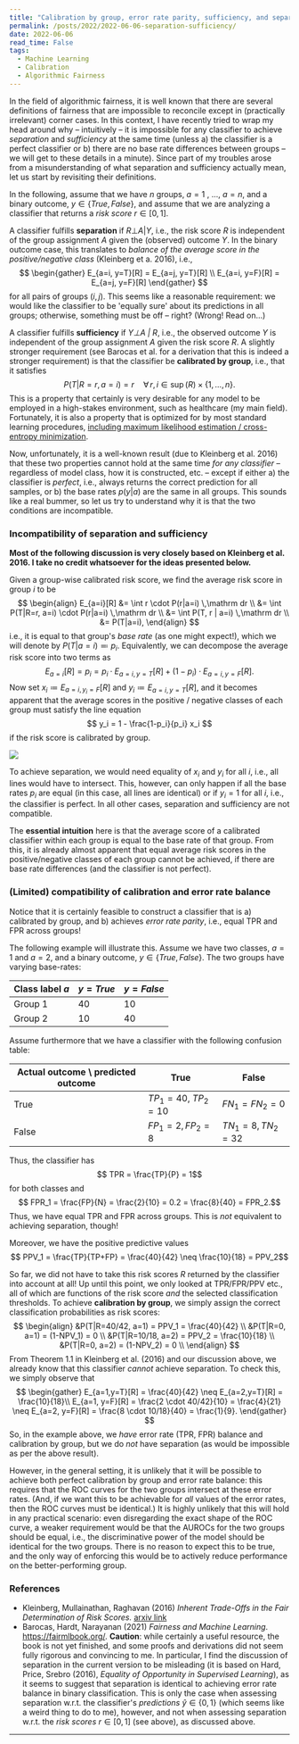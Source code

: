 ```yaml
---
title: "Calibration by group, error rate parity, sufficiency, and separation"
permalink: /posts/2022/2022-06-06-separation-sufficiency/
date: 2022-06-06
read_time: False
tags:
  - Machine Learning
  - Calibration
  - Algorithmic Fairness
---
```


In the field of algorithmic fairness, it is well known that there are several definitions of fairness that are impossible to reconcile except in (practically irrelevant) corner cases.
In this context, I have recently tried to wrap my head around why – intuitively – it is impossible for any classifier to achieve *separation* and *sufficiency* at the same time (unless a) the classifier is a perfect classifier or b) there are no base rate differences between groups – we will get to these details in a minute).
Since part of my troubles arose from a misunderstanding of what separation and sufficiency actually mean, let us start by revisiting their definitions.

In the following, assume that we have $n$ groups, $a=1$ , ..., $a=n$, and a binary outcome, $y\in \{True, False\}$, and assume that we are analyzing a classifier that returns a *risk score* $r\in [0, 1]$. 

A classifier fulfills **separation** if $R⊥A | Y$, i.e., the risk score $R$ is independent of the group assignment $A$ given the (observed) outcome $Y$.
In the binary outcome case, this translates to *balance of the average score in the positive/negative class* (Kleinberg et a. 2016), i.e.,
$$
\begin{gather}
E_{a=i, y=T}[R] = E_{a=j, y=T}[R] \\
E_{a=i, y=F}[R] = E_{a=j, y=F}[R]
\end{gather}
$$
for all pairs of groups $(i,j)$.
This seems like a reasonable requirement: we would like the classifier to be 'equally sure' about its predictions in all groups; otherwise, something must be off – right? (Wrong! Read on...)

A classifier fulfills **sufficiency** if *Y⊥A | R*, i.e., the observed outcome *Y* is independent of the group assignment *A* given the risk score *R*.
A slightly stronger requirement (see Barocas et al. for a derivation that this is indeed a stronger requirement) is that the classifier be **calibrated by group**, i.e., that it satisfies
$$
P(T|R=r, a=i) = r \quad \forall\, r, i \in \mathop{supp_i}(R) \times \{1, \ldots, n\}.
$$
This is a property that certainly is very desirable for any model to be employed in a high-stakes environment, such as healthcare (my main field).
Fortunately, it is also a property that is optimized for by most standard learning procedures, [including maximum likelihood estimation / cross-entropy minimization](https://e-pet.github.io/posts/2022/2022-04-03-maximum-likelihood/).

Now, unfortunately, it is a well-known result (due to Kleinberg et al. 2016) that these two properties cannot hold at the same time *for any classifier* – regardless of model class, how it is constructed, etc. – except if either
a) the classifier is *perfect*, i.e., always returns the correct prediction for all samples, or
b) the base rates $p(y|a)$ are the same in all groups.
This sounds like a real bummer, so let us try to understand why it is that the two conditions are incompatible.

### Incompatibility of separation and sufficiency
**Most of the following discussion is very closely based on Kleinberg et al. 2016. I take no credit whatsoever for the ideas presented below.**

Given a group-wise calibrated risk score, we find the average risk score in group $i$ to be
$$
\begin{align}
E_{a=i}[R] &= \int r \cdot P(r|a=i) \,\mathrm dr \\
&= \int P(T|R=r, a=i) \cdot P(r|a=i) \,\mathrm dr \\
&= \int P(T, r | a=i) \,\mathrm dr \\
&= P(T|a=i),
\end{align}
$$
i.e., it is equal to that group's _base rate_ (as one might expect!), which we will denote by $P(T|a=i) \eqqcolon p_i$.
Equivalently, we can decompose the average risk score into two terms as
$$
E_{a=i}[R] = p_i = p_i \cdot E_{a=i, y=T}[R] + (1-p_i) \cdot E_{a=i, y=F}[R].
$$
Now set $x_i\coloneqq E_{a=i, y_i=F}[R]$ and $y_i \coloneqq E_{a=i, y=T}[R]$, and it becomes apparent that the average scores in the positive / negative classes of each group must satisfy the line equation
$$
	y_i = 1 - \frac{1-p_i}{p_i} x_i
$$
if the risk score is calibrated by group.

![](2022-01-19-Separation-sufficiency.png)

To achieve separation, we would need equality of $x_i$ and $y_i$ for all $i$, i.e., all lines would have to intersect.
This, however, can only happen if all the base rates $p_i$ are equal (in this case, all lines are identical) or if $y_i=1$ for all $i$, i.e., the classifier is perfect.
In all other cases, separation and sufficiency are not compatible.

The **essential intuition** here is that the average score of a calibrated classifier within each group is equal to the base rate of that group.
From this, it is already almost apparent that equal average risk scores in the positive/negative classes of each group cannot be achieved, if there are base rate differences (and the classifier is not perfect).


### (Limited) compatibility of calibration and error rate balance
Notice that it is certainly feasible to construct a classifier that is 
a) calibrated by group, and
b) achieves *error rate parity*, i.e., equal TPR and FPR across groups!

The following example will illustrate this.
Assume we have two classes, $a=1$ and $a=2$, and a binary outcome, $y\in \{True, False\}$. The two groups have varying base-rates:
 
Class label $a$ |  $y=True$ | $y=False$
--------- |  - | -
  Group 1  | 40 | 10
  Group 2  | 10 | 40

Assume furthermore that we have a classifier with the following confusion table:

Actual outcome \ predicted outcome | True | False
---- | ----- | ----
True | $TP_1=40$, $TP_2=10$ | $FN_1=FN_2=0$
False | $FP_1=2, FP_2=8$ | $TN_1=8, TN_2=32$

Thus, the classifier has
$$ TPR = \frac{TP}{P} = 1$$
for both classes and
$$ FPR_1 = \frac{FP}{N} = \frac{2}{10} = 0.2 = \frac{8}{40} = FPR_2.$$
Thus, we have equal TPR and FPR across groups.
This is *not* equivalent to achieving separation, though!

Moreover, we have the positive predictive values
$$ PPV_1 = \frac{TP}{TP+FP} = \frac{40}{42} \neq \frac{10}{18} = PPV_2$$

So far, we did not have to take this risk scores $R$ returned by the classifier into account at all!
Up until this point, we only looked at TPR/FPR/PPV etc., all of which are functions of the risk score _and_ the selected classification thresholds.
To achieve **calibration by group**, we simply assign the correct classification probabilities as risk scores:
$$
\begin{align}
&P(T|R=40/42, a=1) = PPV_1 = \frac{40}{42} \\
&P(T|R=0, a=1) = (1-NPV_1) = 0 \\
&P(T|R=10/18, a=2) = PPV_2 = \frac{10}{18} \\
&P(T|R=0, a=2) = (1-NPV_2) = 0 \\
\end{align}
$$
From Theorem 1.1 in Kleinberg et al. (2016) and our discussion above, we already know that this classifier *cannot* achieve separation. To check this, we simply observe that
$$
\begin{gather}
E_{a=1,y=T}[R] = \frac{40}{42} \neq E_{a=2,y=T}[R] = \frac{10}{18}\\
E_{a=1, y=F}[R] = \frac{2 \cdot 40/42}{10} = \frac{4}{21} \neq E_{a=2, y=F}[R] = \frac{8 \cdot 10/18}{40} = \frac{1}{9}.
\end{gather}
$$
So, in the example above, we *have* error rate (TPR, FPR) balance and calibration by group, but we do *not* have separation (as would be impossible as per the above result).

However, in the general setting, it is unlikely that it will be possible to achieve both perfect calibration by group and error rate balance:
this requires that the ROC curves for the two groups intersect at these error rates.
(And, if we want this to be achievable for _all_ values of the error rates, then the ROC curves must be identical.)
It is highly unlikely that this will hold in any practical scenario:
even disregarding the exact shape of the ROC curve, a weaker requirement would be that the AUROCs for the two groups should be equal, i.e., the discriminative power of the model should be identical for the two groups.
There is no reason to expect this to be true, and the only way of enforcing this would be to actively reduce performance on the better-performing group.

### References
- Kleinberg, Mullainathan, Raghavan (2016) *Inherent Trade-Offs in the Fair Determination of Risk Scores.* [arxiv link](http://arxiv.org/abs/1609.05807v2)
- Barocas, Hardt, Narayanan (2021) *Fairness and Machine Learning*. <https://fairmlbook.org/>. **Caution**: while certainly a useful resource, the book is not yet finished, and some proofs and derivations did not seem fully rigorous and convincing to me. In particular, I find the discussion of separation in the current version to be misleading (it is based on Hard, Price, Srebro (2016), *Equality of Opportunity in Supervised Learning*), as it seems to suggest that separation is identical to achieving error rate balance in binary classification. This is only the case when assessing separation w.r.t. the classifier's _predictions_ $\hat{y}\in\{0,1\}$ (which seems like a weird thing to do to me), however, and not when assessing separation w.r.t. the _risk scores_ $r\in [0,1]$ (see above), as discussed above.

-----

